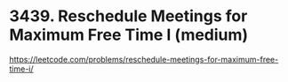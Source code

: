 # 3439. Reschedule Meetings for Maximum Free Time I (medium)

https://leetcode.com/problems/reschedule-meetings-for-maximum-free-time-i/
